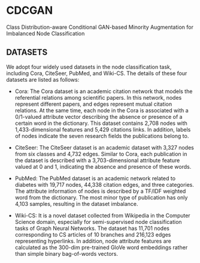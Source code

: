 # CDCGAN
Class Distribution-aware Conditional GAN-based Minority Augmentation for Imbalanced Node Classification
## DATASETS
We adopt four widely used datasets in the node classification task, including Cora, CiteSeer, PubMed, and Wiki-CS. The details of these four datasets are listed as follows:

+ Cora: The Cora dataset is an academic citation network that models the referential relations among scientific papers. In this network, nodes represent different papers, and edges represent mutual citation relations. At the same time, each node in the Cora is associated with a 0/1-valued attribute vector describing the absence or presence of a certain word in the dictionary. This dataset contains 2,708 nodes with 1,433-dimensional features and 5,429 citations links. In addition, labels of nodes indicate the seven research fields the publications belong to.

+ CiteSeer: The CiteSeer dataset is an academic dataset with 3,327 nodes from six classes and 4,732 edges. Similar to Cora, each publication in the dataset is described with a 3,703-dimensional attribute feature valued at 0 and 1, indicating the absence and presence of these words. 

+ PubMed: The PubMed dataset is an academic network related to diabetes with 19,717 nodes, 44,338 citation edges, and three categories. The attribute information of nodes is described by a TF/IDF weighted word from the dictionary. The most minor type of publication has only 4,103 samples, resulting in the dataset imbalance.
+ Wiki-CS: It is a novel dataset collected from Wikipedia in the Computer Science domain, especially for semi-supervised node classification tasks of Graph Neural Networks. The dataset has 11,701 nodes corresponding to CS articles of 10 branches and 216,123 edges representing hyperlinks. In addition, node attribute features are calculated as the 300-dim pre-trained GloVe word embeddings rather than simple binary bag-of-words vectors.
